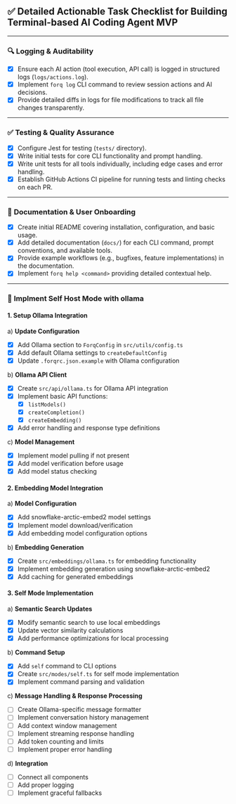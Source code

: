 ## ✅ **Detailed Actionable Task Checklist for Building Terminal-based AI Coding Agent MVP**

---

### 🔍 **Logging & Auditability**

- [x] Ensure each AI action (tool execution, API call) is logged in structured logs (`logs/actions.log`).
- [x] Implement `forq log` CLI command to review session actions and AI decisions.
- [x] Provide detailed diffs in logs for file modifications to track all file changes transparently.

---

### ✅ **Testing & Quality Assurance**

- [x] Configure Jest for testing (`tests/` directory).
- [x] Write initial tests for core CLI functionality and prompt handling.
- [x] Write unit tests for all tools individually, including edge cases and error handling.
- [x] Establish GitHub Actions CI pipeline for running tests and linting checks on each PR.

---

### 📖 **Documentation & User Onboarding**

- [x] Create initial README covering installation, configuration, and basic usage.
- [x] Add detailed documentation (`docs/`) for each CLI command, prompt conventions, and available tools.
- [x] Provide example workflows (e.g., bugfixes, feature implementations) in the documentation.
- [x] Implement `forq help <command>` providing detailed contextual help.

---

### 🔄 **Implment Self Host Mode with ollama**

#### **1. Setup Ollama Integration**

a) **Update Configuration**
- [x] Add Ollama section to `ForqConfig` in `src/utils/config.ts`
- [x] Add default Ollama settings to `createDefaultConfig`
- [x] Update `.forqrc.json.example` with Ollama configuration

b) **Ollama API Client**
- [x] Create `src/api/ollama.ts` for Ollama API integration
- [x] Implement basic API functions:
  - [x] `listModels()`
  - [x] `createCompletion()`
  - [x] `createEmbedding()`
- [x] Add error handling and response type definitions

c) **Model Management**
- [x] Implement model pulling if not present
- [x] Add model verification before usage
- [x] Add model status checking

#### **2. Embedding Model Integration**

a) **Model Configuration**
- [x] Add snowflake-arctic-embed2 model settings
- [x] Implement model download/verification
- [x] Add embedding model configuration options

b) **Embedding Generation**
- [x] Create `src/embeddings/ollama.ts` for embedding functionality
- [x] Implement embedding generation using snowflake-arctic-embed2
- [x] Add caching for generated embeddings

#### **3. Self Mode Implementation**

a) **Semantic Search Updates**
- [x] Modify semantic search to use local embeddings
- [x] Update vector similarity calculations
- [x] Add performance optimizations for local processing

b) **Command Setup**
- [x] Add `self` command to CLI options
- [x] Create `src/modes/self.ts` for self mode implementation
- [x] Implement command parsing and validation

c) **Message Handling & Response Processing**
- [ ] Create Ollama-specific message formatter
- [ ] Implement conversation history management
- [ ] Add context window management
- [ ] Implement streaming response handling
- [ ] Add token counting and limits
- [ ] Implement proper error handling

d) **Integration**
- [ ] Connect all components
- [ ] Add proper logging
- [ ] Implement graceful fallbacks
